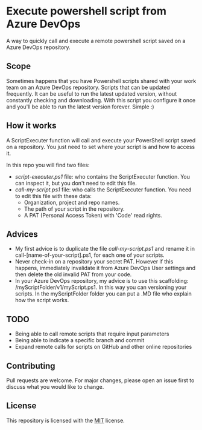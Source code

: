 # Execute powershell script from Azure DevOps
A way to quickly call and execute a remote powershell script saved on a Azure DevOps repository.

## Scope
Sometimes happens that you have Powershell scripts shared with your work team on an Azure DevOps repository. Scripts that can be updated frequently. It can be useful to run the latest updated version, without constantly checking and downloading. With this script you configure it once and you'll be able to run the latest version forever. Simple :)

## How it works
A ScriptExecuter function will call and execute your PowerShell script saved on a repository. You just need to set where your script is and how to access it.

In this repo you will find two files:
- *script-executer.ps1* file: who contains the ScriptExecuter function. You can inspect it, but you don't need to edit this file.
- *call-my-script.ps1* file: who calls the ScriptExecuter function. You need to edit this file with these data: 
    - Organization, project and repo names.
    - The path of your script in the repository.
    - A PAT (Personal Access Token) with 'Code' read rights.

## Advices
- My first advice is to duplicate the file *call-my-script.ps1* and rename it in call-[name-of-your-script].ps1, for each one of your scripts.
- Never check-in on a repository your secret PAT. However if this happens, immediately invalidate it from Azure DevOps User settings and then delete the old invalid PAT from your code.
- In your Azure DevOps repository, my advice is to use this scaffolding: /myScriptFolder/v1/myScript.ps1. In this way you can versioning your scripts. In the myScriptFolder folder you can put a .MD file who explain how the script works.

## TODO
- Being able to call remote scripts that require input parameters
- Being able to indicate a specific branch and commit
- Expand remote calls for scripts on GitHub and other online repositories

## Contributing
Pull requests are welcome. For major changes, please open an issue first to discuss what you would like to change.

## License
This repository is licensed with the [MIT](LICENSE) license.